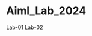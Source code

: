 # Aiml_Lab_2024
[Lab-01](https://github.com/SaiSupraja2004/Aiml_Lab_2024/blob/main/LAB_01.ipynb)
[Lab-02](https://github.com/SaiSupraja2004/Aiml_Lab_2024/blob/main/LAB_02.ipynb)
